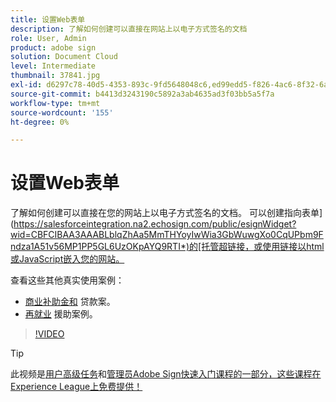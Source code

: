 ```yaml
---
title: 设置Web表单
description: 了解如何创建可以直接在网站上以电子方式签名的文档
role: User, Admin
product: adobe sign
solution: Document Cloud
level: Intermediate
thumbnail: 37841.jpg
exl-id: d6297c78-40d5-4353-893c-9fd5648048c6,ed99edd5-f826-4ac6-8f32-6a4e6e48ddc6
source-git-commit: b4413d3243190c5892a3ab4635ad3f03bb5a5f7a
workflow-type: tm+mt
source-wordcount: '155'
ht-degree: 0%

---
```


# 设置Web表单

了解如何创建可以直接在您的网站上以电子方式签名的文档。 可以创建指向表单](https://salesforceintegration.na2.echosign.com/public/esignWidget?wid=CBFCIBAA3AAABLblqZhAa5MmTHYoyIwWia3GbWuwgXo0CqUPbm9Fndza1A51v56MP1PP5GL6UzOKpAYQ9RTI*)的[托管超链接，或使用链接以html或JavaScript嵌入您的网站。

查看这些其他真实使用案例：

* [商业补助金和](https://experienceleague.adobe.com/docs/document-cloud-learn/sign-learning-hub/expand/recipes/gov/usecasegovgrants.html?lang=en) 贷款案。
* [再就业](https://experienceleague.adobe.com/docs/document-cloud-learn/sign-learning-hub/expand/recipes/gov/usecasegovreemployment.html?lang=en) 援助案例。

>[!VIDEO](https://video.tv.adobe.com/v/37841?hidetitle=true)

>[!TIP]
>
>此视频是[用户高级任务](https://experienceleague.adobe.com/?recommended=Sign-U-1-2020.3)和[管理员Adobe Sign快速入门课程的一部分，这些课程在Experience League上免费提供！](https://experienceleague.adobe.com/?recommended=Sign-A-1-2020.2)
